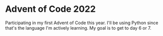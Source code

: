 # Advent of Code 2022

Participating in my first Advent of Code this year. I'll be using Python since that's the language I'm actively learning. My goal is to get to day 6 or 7.


